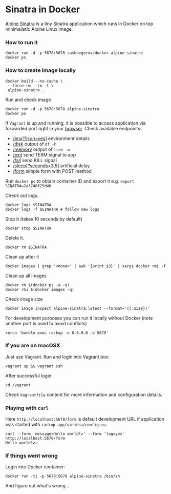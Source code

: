 # Sinatra in Docker

[Alpine Sinatra](https://hub.docker.com/r/sashaegorov/docker-alpine-sinatra) is a tiny Sinatra application which runs in Docker on top minimalistic Alpine Linux image.

### How to run it
```
docker run -d -p 5678:5678 sashaegorov/docker-alpine-sinatra
docker ps
``` 

### How to create image locally

```  
docker build --no-cache \
 --force-rm --rm -t \
 alpine-sinatra .
```

Run and check image
```
docker run -d -p 5678:5678 alpine-sinatra
docker ps
```

If `Vagrant` is up and running, it is possible  to access application via forwarded port right in your [browser](http://localhost:5678). Check available endpoints:
- [/env[?json=yes]](http://localhost:5678/env) environment details
- [/disk](http://localhost:5678/disk) output of `df -h`
- [/memory](http://localhost:5678/memory) output of `free -m`
- [/exit](http://localhost:5678/exit) send TERM signal to app
- [/fail](http://localhost:5678/fail) send KILL signal
- [/sleep[?seconds=3.5]](http://localhost:5678/sleep?seconds=3.14) artificial delay 
- [/form](http://localhost:5678/form) simple form with POST method

Run `docker ps` to obtain container ID and export it e.g. `export SINATRA=2a3740f25d4b`

Check out logs.

```
docker logs $SINATRA
docker logs -f $SINATRA # follow new logs
```

Stop it (takes 10 seconds by default)

```
docker stop $SINATRA
```

Delete it.

```
docker rm $SINATRA
```

Clean up after it

```
docker images | grep '<none>' | awk '{print $3}' | xargs docker rmi -f
```

Clean up all images

```
docker rm $(docker ps -a -q)
docker rmi $(docker images -q)
```

Check image size
```
docker image inspect alpine-sinatra:latest --format='{{.Size}}'
```

For development purposes you can run it locally without Docker (note another port is used to avoid conflicts)

```
rerun 'bundle exec rackup -o 0.0.0.0 -p 5679'
```


### If you are on macOSX

Just use Vagrant. Run and login into Vagrant box:
```
vagrant up && vagrant ssh  
```
After successful login:
```
cd /vagrant
```
Check `Vagrantfile` content for more information and configuration details.

### Playing with `curl`

Here `http://localhost:5678/form` is default development URL if application was started with `rackup app/sinatra/config.ru`.

```
curl --form 'message=Hello world!✔︎' --form 'log=yes' http://localhost:5678/form
Hello world!✔︎⏎
```

### If things went wrong

Login into Docker container:

```
docker run -ti -p 5678:5678 alpine-sinatra /bin/sh
```

And figure out what's wrong...
